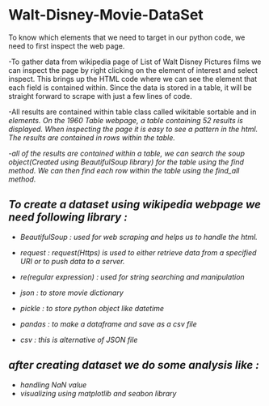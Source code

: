 # Walt-Disney-Movie-DataSet
To know which elements that we need to target in our python code, we need to first inspect the web page.

-To gather data from wikipedia page of List of Walt Disney Pictures films we can inspect the page by right clicking on the element of interest and select inspect. This brings up the HTML code where we can see the element that each field is contained within. Since the data is stored in a table, it will be straight forward to scrape with just a few lines of code.

-All results are contained within table class called wikitable sortable and in <i> elements.
On the 1960 Table webpage, a table containing 52 results is displayed. When inspecting the page it is easy to see a pattern in the html. The results are contained in rows <tr> within the table.
 
-all of the results are contained within a table, we can search the soup object(Created using BeautifulSoup library) for the table using the find method. We can then find each row within the table using the find_all method.
 
## To create a dataset using wikipedia webpage we need following library :
 - BeautifulSoup :    used for web scraping and helps us to handle the html.

 - request :         request(Https) is used to either retrieve data from a specified URI or to push data to a server.

 - re(regular expression) :   used for string searching and manipulation
 
 - json :      to store movie dictionary 
 
 - pickle :    to store python object like datetime 
 
 - pandas :    to make a dataframe and save as a csv file 
 
 - csv : this is alternative of JSON file

## after creating dataset we do some analysis like :
 - handling NaN value
 - visualizing using matplotlib and seabon library 
